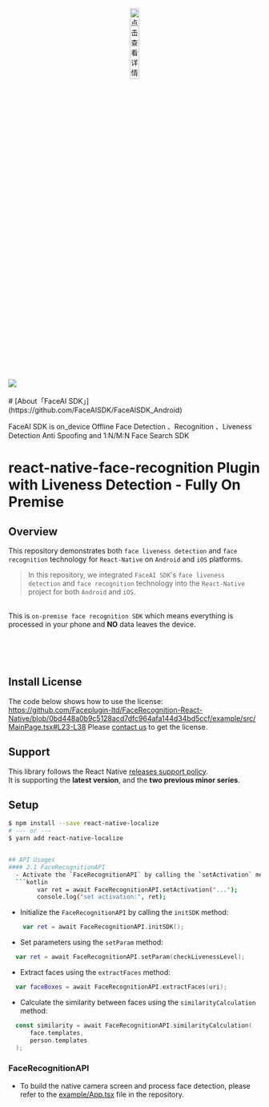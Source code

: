 <div align=center>
<img src="https://github.com/user-attachments/assets/b1e0a9c4-8b43-4eb8-bf7a-7632901cfb2c" width = 19%  alt="点击查看详情"/>
</div>

<img src="https://badgen.net/badge/FaceAI%20SDK/%20%E5%BF%AB%E9%80%9F%E5%AE%9E%E7%8E%B0%E4%BA%BA%E8%84%B8%E8%AF%86%E5%88%AB%E5%8A%9F%E8%83%BD" />
<br></br>
# [About「FaceAI SDK」](https://github.com/FaceAISDK/FaceAISDK_Android)

FaceAI SDK is on_device Offline Face Detection 、Recognition 、Liveness Detection Anti Spoofing and 1:N/M:N Face Search SDK

# react-native-face-recognition Plugin with Liveness Detection - Fully On Premise
## Overview
This repository demonstrates both `face liveness detection` and `face recognition` technology for `React-Native` on `Android` and `iOS` platforms.

> In this repository, we integrated `FaceAI SDK`'s `face liveness detection` and `face recognition` technology into the `React-Native` project for both `Android` and `iOS`.</br>

<br>This is `on-premise face recognition SDK` which means everything is processed in your phone and **NO** data leaves the device.
<br></br>


<br></br>


## Install License
The code below shows how to use the license: https://github.com/Faceplugin-ltd/FaceRecognition-React-Native/blob/0bd448a0b9c5128acd7dfc964afa144d34bd5ccf/example/src/MainPage.tsx#L23-L38
Please [contact us](#contact) to get the license.


## Support

This library follows the React Native [releases support policy](https://github.com/reactwg/react-native-releases/blob/main/docs/support.md).<br>
It is supporting the **latest version**, and the **two previous minor series**.

## Setup

```bash
$ npm install --save react-native-localize
# --- or ---
$ yarn add react-native-localize


## API Usages
#### 2.1 FaceRecognitionAPI
  - Activate the `FaceRecognitionAPI` by calling the `setActivation` method:
  ```kotlin
        var ret = await FaceRecognitionAPI.setActivation("...");
        console.log("set activation:", ret);
  ```
  - Initialize the `FaceRecognitionAPI` by calling the `initSDK` method:
  ```kotlin
      var ret = await FaceRecognitionAPI.initSDK();
  ```
  - Set parameters using the  `setParam` method:
  ```kotlin
    var ret = await FaceRecognitionAPI.setParam(checkLivenessLevel);
  ```
  - Extract faces using the `extractFaces` method:
  ```kotlin
    var faceBoxes = await FaceRecognitionAPI.extractFaces(uri);
  ```
  - Calculate the similarity between faces using the `similarityCalculation` method:
  ```kotlin
    const similarity = await FaceRecognitionAPI.similarityCalculation(
        face.templates,
        person.templates
    );
  ```
### FaceRecognitionAPI
  - To build the native camera screen and process face detection, please refer to the [example/App.tsx](https://github.com/zkteco-home/react-native-face-recognition/tree/master/example/App.tsx) file in the repository. 




